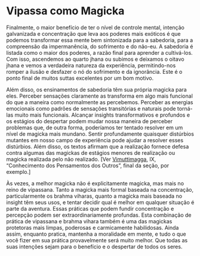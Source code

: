 # Vipassa como Magicka

Finalmente, o maior benefício de ter o nível de controle mental, intenção galvanizada e concentração que leva aos poderes mais exóticos é que podemos transformar essa mente bem sintonizada para a sabedoria, para a compreensão da impermanência, do sofrimento e do não-eu. A sabedoria é listada como o maior dos poderes, a razão final para aprender a cultivá-los. Com isso, ascendemos ao quarto jhana ou subimos e deixamos o oitavo jhana e vemos a verdadeira natureza da experiência, permitindo-nos romper a ilusão e desfazer o nó do sofrimento e da ignorância. Este é o ponto final de muitos suttas excelentes por um bom motivo.

Além disso, os ensinamentos de sabedoria têm sua própria magicka para eles. Perceber sensações claramente as transforma em algo mais funcional do que a maneira como normalmente as percebemos. Perceber as energias emocionais como padrões de sensações transitórias e naturais pode torná-las muito mais funcionais. Alcançar insights transformativos e profundos e os estágios do despertar podem mudar nossa maneira de perceber problemas que, de outra forma, poderíamos ter tentado resolver em um nível de magicka mais mundano. Sentir profundamente quaisquer distúrbios mutantes em nosso campo de experiência pode ajudar a resolver esses distúrbios. Além disso, os textos afirmam que a realização fornece defesa contra algumas das magickas de estágios menores de realização ou magicka realizada pelo não realizado. [Ver [Vimuttimagga](http://urbandharma.org/pdf1/Path_of_Freedom_Vimuttimagga.pdf), IX, “Conhecimento dos Pensamentos dos Outros”, final da seção, por exemplo.]

Às vezes, a melhor magicka não é explicitamente magicka, mas mais no reino de vipassana. Tanto a magicka mais formal baseada na concentração, particularmente os brahma viharas, quanto a magicka mais baseada no insight têm seus usos, e tentar decidir qual é melhor em qualquer situação é parte da aventura. Essas práticas que podem fundir concentração e percepção podem ser extraordinariamente profundas. Esta combinação de prática de vipassana e brahma vihara também é uma das magickas protetoras mais limpas, poderosas e carmicamente habilidosas. Ainda assim, enquanto pratica, mantenha a moralidade em mente, e tudo o que você fizer em sua prática provavelmente será muito melhor. Que todas as suas intenções sejam para o benefício e o despertar de todos os seres.
